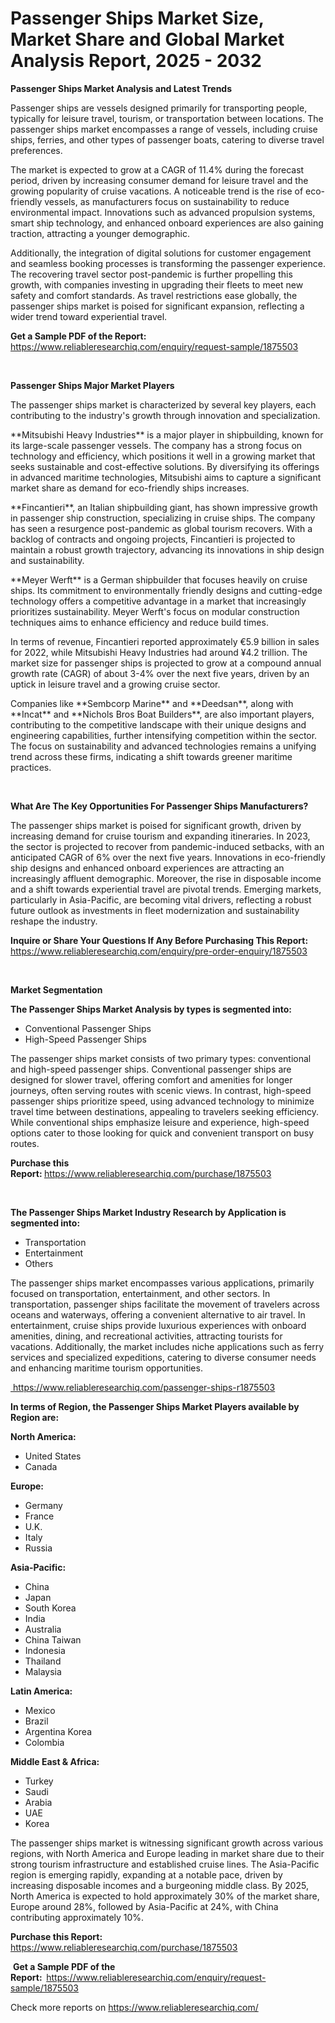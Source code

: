 <p><h1>Passenger Ships Market Size, Market Share and Global Market Analysis Report, 2025 - 2032</h1></p><p><strong>Passenger Ships Market Analysis and Latest Trends</strong></p>
<p><p>Passenger ships are vessels designed primarily for transporting people, typically for leisure travel, tourism, or transportation between locations. The passenger ships market encompasses a range of vessels, including cruise ships, ferries, and other types of passenger boats, catering to diverse travel preferences.</p><p>The market is expected to grow at a CAGR of 11.4% during the forecast period, driven by increasing consumer demand for leisure travel and the growing popularity of cruise vacations. A noticeable trend is the rise of eco-friendly vessels, as manufacturers focus on sustainability to reduce environmental impact. Innovations such as advanced propulsion systems, smart ship technology, and enhanced onboard experiences are also gaining traction, attracting a younger demographic.</p><p>Additionally, the integration of digital solutions for customer engagement and seamless booking processes is transforming the passenger experience. The recovering travel sector post-pandemic is further propelling this growth, with companies investing in upgrading their fleets to meet new safety and comfort standards. As travel restrictions ease globally, the passenger ships market is poised for significant expansion, reflecting a wider trend toward experiential travel.</p></p>
<p><strong>Get a Sample PDF of the Report:&nbsp;</strong> <a href="https://www.reliableresearchiq.com/enquiry/request-sample/1875503?utm_campaign=3174&utm_medium=2&utm_source=Github&utm_content=ia&utm_term=10042025&utm_id=passenger-ships">https://www.reliableresearchiq.com/enquiry/request-sample/1875503</a></p>
<p>&nbsp;</p>
<p><strong>Passenger Ships Major Market Players</strong></p>
<p><p>The passenger ships market is characterized by several key players, each contributing to the industry's growth through innovation and specialization.</p><p>**Mitsubishi Heavy Industries** is a major player in shipbuilding, known for its large-scale passenger vessels. The company has a strong focus on technology and efficiency, which positions it well in a growing market that seeks sustainable and cost-effective solutions. By diversifying its offerings in advanced maritime technologies, Mitsubishi aims to capture a significant market share as demand for eco-friendly ships increases.</p><p>**Fincantieri**, an Italian shipbuilding giant, has shown impressive growth in passenger ship construction, specializing in cruise ships. The company has seen a resurgence post-pandemic as global tourism recovers. With a backlog of contracts and ongoing projects, Fincantieri is projected to maintain a robust growth trajectory, advancing its innovations in ship design and sustainability.</p><p>**Meyer Werft** is a German shipbuilder that focuses heavily on cruise ships. Its commitment to environmentally friendly designs and cutting-edge technology offers a competitive advantage in a market that increasingly prioritizes sustainability. Meyer Werft's focus on modular construction techniques aims to enhance efficiency and reduce build times.</p><p>In terms of revenue, Fincantieri reported approximately €5.9 billion in sales for 2022, while Mitsubishi Heavy Industries had around ¥4.2 trillion. The market size for passenger ships is projected to grow at a compound annual growth rate (CAGR) of about 3-4% over the next five years, driven by an uptick in leisure travel and a growing cruise sector.</p><p>Companies like **Sembcorp Marine** and **Deedsan**, along with **Incat** and **Nichols Bros Boat Builders**, are also important players, contributing to the competitive landscape with their unique designs and engineering capabilities, further intensifying competition within the sector. The focus on sustainability and advanced technologies remains a unifying trend across these firms, indicating a shift towards greener maritime practices.</p></p>
<p>&nbsp;</p>
<p><strong>What Are The Key Opportunities For Passenger Ships Manufacturers?</strong></p>
<p><p>The passenger ships market is poised for significant growth, driven by increasing demand for cruise tourism and expanding itineraries. In 2023, the sector is projected to recover from pandemic-induced setbacks, with an anticipated CAGR of 6% over the next five years. Innovations in eco-friendly ship designs and enhanced onboard experiences are attracting an increasingly affluent demographic. Moreover, the rise in disposable income and a shift towards experiential travel are pivotal trends. Emerging markets, particularly in Asia-Pacific, are becoming vital drivers, reflecting a robust future outlook as investments in fleet modernization and sustainability reshape the industry.</p></p>
<p><strong>Inquire or Share Your Questions If Any Before Purchasing This Report:</strong> <a href="https://www.reliableresearchiq.com/enquiry/pre-order-enquiry/1875503?utm_campaign=3174&utm_medium=2&utm_source=Github&utm_content=ia&utm_term=10042025&utm_id=passenger-ships">https://www.reliableresearchiq.com/enquiry/pre-order-enquiry/1875503</a></p>
<p>&nbsp;</p>
<p><strong>Market Segmentation</strong></p>
<p><strong>The Passenger Ships Market Analysis by types is segmented into:</strong></p>
<p><ul><li>Conventional Passenger Ships</li><li>High-Speed Passenger Ships</li></ul></p>
<p><p>The passenger ships market consists of two primary types: conventional and high-speed passenger ships. Conventional passenger ships are designed for slower travel, offering comfort and amenities for longer journeys, often serving routes with scenic views. In contrast, high-speed passenger ships prioritize speed, using advanced technology to minimize travel time between destinations, appealing to travelers seeking efficiency. While conventional ships emphasize leisure and experience, high-speed options cater to those looking for quick and convenient transport on busy routes.</p></p>
<p><strong>Purchase this Report:&nbsp;</strong><a href="https://www.reliableresearchiq.com/purchase/1875503?utm_campaign=3174&utm_medium=2&utm_source=Github&utm_content=ia&utm_term=10042025&utm_id=passenger-ships">https://www.reliableresearchiq.com/purchase/1875503</a></p>
<p>&nbsp;</p>
<p><strong>The Passenger Ships Market Industry Research by Application is segmented into:</strong></p>
<p><ul><li>Transportation</li><li>Entertainment</li><li>Others</li></ul></p>
<p><p>The passenger ships market encompasses various applications, primarily focused on transportation, entertainment, and other sectors. In transportation, passenger ships facilitate the movement of travelers across oceans and waterways, offering a convenient alternative to air travel. In entertainment, cruise ships provide luxurious experiences with onboard amenities, dining, and recreational activities, attracting tourists for vacations. Additionally, the market includes niche applications such as ferry services and specialized expeditions, catering to diverse consumer needs and enhancing maritime tourism opportunities.</p></p>
<p><a href="https://www.reliableresearchiq.com/passenger-ships-r1875503?utm_campaign=3174&utm_medium=2&utm_source=Github&utm_content=ia&utm_term=10042025&utm_id=passenger-ships">&nbsp;https://www.reliableresearchiq.com/passenger-ships-r1875503</a></p>
<p><strong>In terms of Region, the Passenger Ships Market Players available by Region are:</strong></p>
<p>
    <p> <strong> North America: </strong>
        <ul>
            <li>United States</li>
            <li>Canada</li>
        </ul>
        </p> 
    <p> <strong> Europe: </strong>
        <ul>
            <li>Germany</li>
            <li>France</li>
            <li>U.K.</li>
            <li>Italy</li>
            <li>Russia</li>
        </ul>
        </p> 
    <p> <strong> Asia-Pacific: </strong>
        <ul>
            <li>China</li>
            <li>Japan</li>
            <li>South Korea</li>
            <li>India</li>
            <li>Australia</li>
            <li>China Taiwan</li>
            <li>Indonesia</li>
            <li>Thailand</li>
            <li>Malaysia</li>
        </ul>
        </p> 
    <p> <strong> Latin America: </strong>
        <ul>
            <li>Mexico</li>
            <li>Brazil</li>
            <li>Argentina Korea</li>
            <li>Colombia</li>
        </ul>
        </p> 
    <p> <strong> Middle East & Africa: </strong>
        <ul>
            <li>Turkey</li>
            <li>Saudi</li>
            <li>Arabia</li>
            <li>UAE</li>
            <li>Korea</li>
        </ul>
    </p>
    </p>
<p><p>The passenger ships market is witnessing significant growth across various regions, with North America and Europe leading in market share due to their strong tourism infrastructure and established cruise lines. The Asia-Pacific region is emerging rapidly, expanding at a notable pace, driven by increasing disposable incomes and a burgeoning middle class. By 2025, North America is expected to hold approximately 30% of the market share, Europe around 28%, followed by Asia-Pacific at 24%, with China contributing approximately 10%.</p></p>
<p><strong>Purchase this Report: </strong><a href="https://www.reliableresearchiq.com/purchase/1875503?utm_campaign=3174&utm_medium=2&utm_source=Github&utm_content=ia&utm_term=10042025&utm_id=passenger-ships">https://www.reliableresearchiq.com/purchase/1875503</a></p>
<p>&nbsp;<strong>Get a Sample PDF of the Report:&nbsp;&nbsp;</strong><a href="https://www.reliableresearchiq.com/enquiry/request-sample/1875503?utm_campaign=3174&utm_medium=2&utm_source=Github&utm_content=ia&utm_term=10042025&utm_id=passenger-ships">https://www.reliableresearchiq.com/enquiry/request-sample/1875503</a></p>
<p><strong></strong></p>
<p>Check more reports on <a href="https://www.reliableresearchiq.com/?utm_campaign=3174&utm_medium=2&utm_source=Github&utm_content=ia&utm_term=10042025&utm_id=passenger-ships">https://www.reliableresearchiq.com/</a></p>